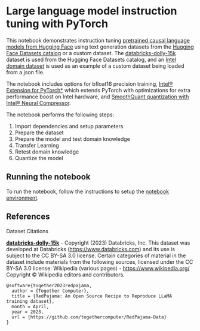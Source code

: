 # Large language model instruction tuning with PyTorch

This notebook demonstrates instruction tuning [pretrained causal language models from Hugging Face](https://huggingface.co/models)
using text generation datasets from the [Hugging Face Datasets catalog](https://huggingface.co/datasets) or
a custom dataset. The [databricks-dolly-15k](https://huggingface.co/datasets/databricks/databricks-dolly-15k) dataset is used
from the Hugging Face Datasets catalog, and an [Intel domain dataset](https://raw.githubusercontent.com/intel/intel-extension-for-transformers/main/workflows/chatbot/fine_tuning/instruction_tuning_pipeline/data/intel_domain.json)
is used as an example of a custom dataset being loaded from a json file.

The notebook includes options for bfloat16 precision training,
[Intel® Extension for PyTorch\*](https://intel.github.io/intel-extension-for-pytorch) which extends PyTorch
with optimizations for extra performance boost on Intel hardware, and [SmoothQuant quantization with Intel® Neural Compressor](https://github.com/intel/neural-compressor/blob/v2.1.1/docs/source/smooth_quant.md).

The notebook performs the following steps:
1. Import dependencies and setup parameters
2. Prepare the dataset
3. Prepare the model and test domain knowledge
4. Transfer Learning
5. Retest domain knowledge
6. Quantize the model

## Running the notebook

To run the notebook, follow the instructions to setup the [notebook environment](/notebooks/setup.md).

## References

Dataset Citations

<b>[databricks-dolly-15k](https://huggingface.co/datasets/databricks/databricks-dolly-15k)</b> - Copyright (2023) Databricks, Inc. This dataset was developed at Databricks (https://www.databricks.com) and its use is subject to the CC BY-SA 3.0 license. Certain categories of material in the dataset include materials from the following sources, licensed under the CC BY-SA 3.0 license: Wikipedia (various pages) - https://www.wikipedia.org/ Copyright © Wikipedia editors and contributors.

```
@software{together2023redpajama,
  author = {Together Computer},
  title = {RedPajama: An Open Source Recipe to Reproduce LLaMA training dataset},
  month = April,
  year = 2023,
  url = {https://github.com/togethercomputer/RedPajama-Data}
}
```
